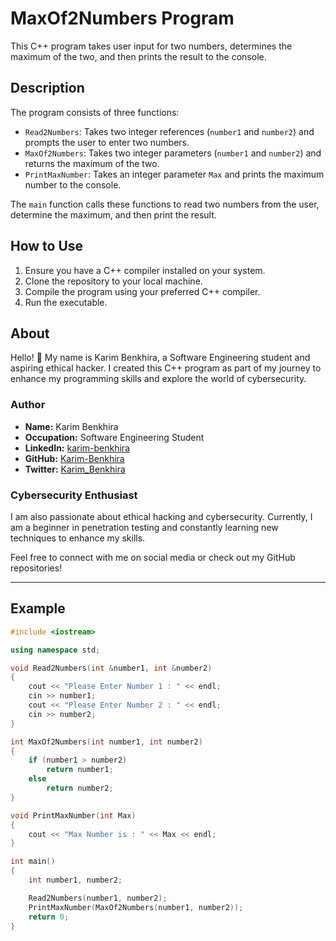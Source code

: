# MaxOf2Numbers Program

This C++ program takes user input for two numbers, determines the maximum of the two, and then prints the result to the console.

## Description

The program consists of three functions:
- `Read2Numbers`: Takes two integer references (`number1` and `number2`) and prompts the user to enter two numbers.
- `MaxOf2Numbers`: Takes two integer parameters (`number1` and `number2`) and returns the maximum of the two.
- `PrintMaxNumber`: Takes an integer parameter `Max` and prints the maximum number to the console.

The `main` function calls these functions to read two numbers from the user, determine the maximum, and then print the result.

## How to Use

1. Ensure you have a C++ compiler installed on your system.
2. Clone the repository to your local machine.
3. Compile the program using your preferred C++ compiler.
4. Run the executable.

## About

Hello! 👋 My name is Karim Benkhira, a Software Engineering student and aspiring ethical hacker. I created this C++ program as part of my journey to enhance my programming skills and explore the world of cybersecurity.

### Author

- **Name:** Karim Benkhira
- **Occupation:** Software Engineering Student
- **LinkedIn:** [karim-benkhira](https://linkedin.com/in/karim-benkhira-206597224)
- **GitHub:** [Karim-Benkhira](https://github.com/Karim-Benkhira)
- **Twitter:** [Karim_Benkhira](https://twitter.com/Karim_Benkhira)

### Cybersecurity Enthusiast

I am also passionate about ethical hacking and cybersecurity. Currently, I am a beginner in penetration testing and constantly learning new techniques to enhance my skills.

Feel free to connect with me on social media or check out my GitHub repositories!

---

## Example

```cpp
#include <iostream>

using namespace std;

void Read2Numbers(int &number1, int &number2)
{
    cout << "Please Enter Number 1 : " << endl;
    cin >> number1;
    cout << "Please Enter Number 2 : " << endl;
    cin >> number2;
}

int MaxOf2Numbers(int number1, int number2)
{
    if (number1 > number2)
        return number1;
    else
        return number2;
}

void PrintMaxNumber(int Max)
{
    cout << "Max Number is : " << Max << endl;
}

int main()
{
    int number1, number2;

    Read2Numbers(number1, number2);
    PrintMaxNumber(MaxOf2Numbers(number1, number2));
    return 0;
}
